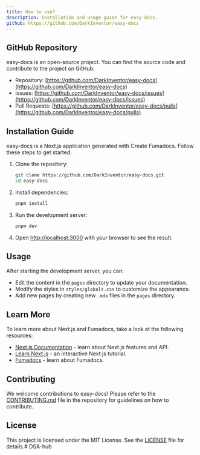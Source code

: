 ```yaml
---
title: How to use?
description: Installation and usage guide for easy-docs.
github: https://github.com/DarkInventor/easy-docs
---
```


## GitHub Repository

easy-docs is an open-source project. You can find the source code and contribute to the project on GitHub:

* Repository: [https://github.com/DarkInventor/easy-docs](https://github.com/DarkInventor/easy-docs)
* Issues: [https://github.com/DarkInventor/easy-docs/issues](https://github.com/DarkInventor/easy-docs/issues)
* Pull Requests: [https://github.com/DarkInventor/easy-docs/pulls](https://github.com/DarkInventor/easy-docs/pulls)

## Installation Guide

easy-docs is a Next.js application generated with Create Fumadocs. Follow these steps to get started:

1. Clone the repository:
   ```bash
   git clone https://github.com/DarkInventor/easy-docs.git
   cd easy-docs
   ```

2. Install dependencies:
   ```bash
   pnpm install
   ```

3. Run the development server:
   ```bash
   pnpm dev
   ```

4. Open [http://localhost:3000](http://localhost:3000) with your browser to see the result.

## Usage

After starting the development server, you can:

- Edit the content in the `pages` directory to update your documentation.
- Modify the styles in `styles/globals.css` to customize the appearance.
- Add new pages by creating new `.mdx` files in the `pages` directory.

## Learn More

To learn more about Next.js and Fumadocs, take a look at the following resources:

* [Next.js Documentation](https://nextjs.org/docs) - learn about Next.js features and API.
* [Learn Next.js](https://nextjs.org/learn) - an interactive Next.js tutorial.
* [Fumadocs](https://fumadocs.vercel.app) - learn about Fumadocs.

## Contributing

We welcome contributions to easy-docs! Please refer to the [CONTRIBUTING.md](https://github.com/DarkInventor/easy-docs/blob/main/CONTRIBUTING.md) file in the repository for guidelines on how to contribute.

## License

This project is licensed under the MIT License. See the [LICENSE](https://github.com/DarkInventor/easy-docs/blob/main/LICENSE) file for details.# DSA-hub
